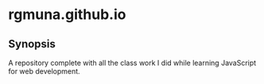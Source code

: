# rgmuna.github.io

## Synopsis

A repository complete with all the class work I did while learning JavaScript for web development.


